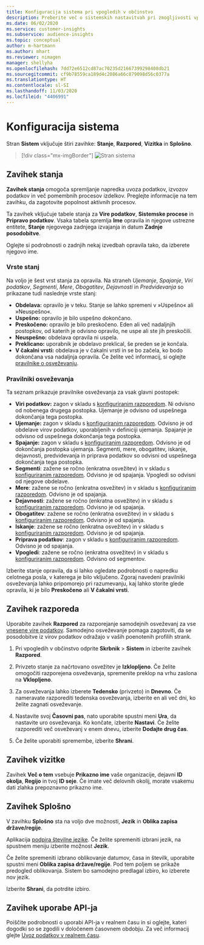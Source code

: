 ```yaml
---
title: Konfiguracija sistema pri vpogledih v občinstvo
description: Preberite več o sistemskih nastavitvah pri zmogljivosti vpogledov v občinstvo Dynamics 365 Customer Insights.
ms.date: 06/02/2020
ms.service: customer-insights
ms.subservice: audience-insights
ms.topic: conceptual
author: m-hartmann
ms.author: mhart
ms.reviewer: nimagen
manager: shellyha
ms.openlocfilehash: 7dd72e6512cd87ac70235d21667399298408db21
ms.sourcegitcommit: cf9b78559ca189d4c2086a66c879098d56c0377a
ms.translationtype: HT
ms.contentlocale: sl-SI
ms.lasthandoff: 11/03/2020
ms.locfileid: "4406991"
---
```

# <a name="system-configuration"></a>Konfiguracija sistema

Stran **Sistem** vključuje štiri zavihke: **Stanje**, **Razpored**, **Vizitka** in **Splošno**.

> [!div class="mx-imgBorder"]
> ![Stran sistema](media/system-tabs.png "Stran sistema")

## <a name="status-tab"></a>Zavihek stanja

**Zavihek stanja** omogoča spremljanje napredka uvoza podatkov, izvozov podatkov in več pomembnih procesov izdelkov. Preglejte informacije na tem zavihku, da zagotovite popolnost aktivnih procesov.

Ta zavihek vključuje tabele stanja za **Vire podatkov**, **Sistemske procese** in **Pripravo podatkov**. Vsaka tabela spremlja **Ime** opravila in njegove ustrezne entitete, **Stanje** njegovega zadnjega izvajanja in datum **Zadnje posodobitve**.

Oglejte si podrobnosti o zadnjih nekaj izvedbah opravila tako, da izberete njegovo ime.

### <a name="status-types"></a>Vrste stanj

Na voljo je šest vrst stanja za opravila. Na straneh *Ujemanje*, *Spajanje*, *Viri podatkov*, *Segmenti*, *Mere*, *Obogatitev*, *Dejavnosti* in *Predvidevanja* so prikazane tudi naslednje vrste stanj:

- **Obdelava:** opravilo je v teku. Stanje se lahko spremeni v »Uspešno« ali »Neuspešno«.
- **Uspešno:** opravilo je bilo uspešno dokončano.
- **Preskočeno:** opravilo je bilo preskočeno. Eden ali več nadaljnjih postopkov, od katerih je odvisno opravilo, ne uspe ali ste jih preskočili.
- **Neuspešno:** obdelava opravila ni uspela.
- **Preklicano:** uporabnik je obdelavo preklical, še preden se je končala.
- **V čakalni vrsti:** obdelava je v čakalni vrsti in se bo začela, ko bodo dokončana vsa nadaljnja opravila. Če želite več informacij, si oglejte [pravilnike o osveževanju](#refresh-policies).

### <a name="refresh-policies"></a>Pravilniki osveževanja

Ta seznam prikazuje pravilnike osveževanja za vsak glavni postopek:

- **Viri podatkov:** zagon v skladu s [konfiguriranim razporedom](#schedule-tab). Ni odvisno od nobenega drugega postopka. Ujemanje je odvisno od uspešnega dokončanja tega postopka.
- **Ujemanje:** zagon v skladu s [konfiguriranim razporedom](#schedule-tab). Odvisno je od obdelave virov podatkov, uporabljenih v definiciji ujemanja. Spajanje je odvisno od uspešnega dokončanja tega postopka.
- **Spajanje:** zagon v skladu s [konfiguriranim razporedom](#schedule-tab). Odvisno je od dokončanja postopka ujemanja. Segmenti, mere, obogatitev, iskanje, dejavnosti, predvidevanja in priprava podatkov so odvisni od uspešnega dokončanja tega postopka.
- **Segmenti**: zažene se ročno (enkratna osvežitev) in v skladu s [konfiguriranim razporedom](#schedule-tab). Odvisno je od spajanja. Vpogledi so odvisni od njegove obdelave.
- **Mere**: zažene se ročno (enkratna osvežitev) in v skladu s [konfiguriranim razporedom](#schedule-tab). Odvisno je od spajanja.
- **Dejavnosti**: zažene se ročno (enkratna osvežitev) in v skladu s [konfiguriranim razporedom](#schedule-tab). Odvisno je od spajanja.
- **Obogatitev**: zažene se ročno (enkratna osvežitev) in v skladu s [konfiguriranim razporedom](#schedule-tab). Odvisno je od spajanja.
- **Iskanje**: zažene se ročno (enkratna osvežitev) in v skladu s [konfiguriranim razporedom](#schedule-tab). Odvisno je od spajanja.
- **Priprava podatkov**: zagon v skladu s [konfiguriranim razporedom](#schedule-tab). Odvisno je od spajanja.
- **Vpogledi**: zažene se ročno (enkratna osvežitev) in v skladu s [konfiguriranim razporedom](#schedule-tab). Odvisno od segmentov.

Izberite stanje opravila, da si lahko ogledate podrobnosti o napredku celotnega posla, v katerega je bilo vključeno. Zgoraj navedeni pravilniki osveževanja lahko pripomorejo pri razumevanju, kaj lahko storite glede opravila, ki je bilo **Preskočeno** ali **V čakalni vrsti**.

## <a name="schedule-tab"></a>Zavihek razporeda

Uporabite zavihek **Razpored** za razporejanje samodejnih osveževanj za vse [vnesene vire podatkov](data-sources.md). Samodejno osveževanje pomaga zagotoviti, da se posodobitve iz virov podatkov odražajo v vaših poenotenih profilih strank.

1. Pri vpogledih v občinstvo odprite **Skrbnik** > **Sistem** in izberite zavihek **Razpored**.

2. Privzeto stanje za načrtovano osvežitev je **Izklopljeno**. Če želite omogočiti razporejena osveževanja, spremenite preklop na vrhu zaslona na **Vklopljeno**.

3. Za osveževanja lahko izberete **Tedensko** (privzeto) in **Dnevno**. Če nameravate razporediti tedenska osveževanja, izberite en ali več dni, ko želite zagnati osveževanje.

4. Nastavite svoj **Časovni pas**, nato uporabite spustni meni **Ura**, da nastavite uro osveževanja. Ko končate, izberite **Nastavi**. Če želite razporediti več osveževanj v enem dnevu, izberite **Dodajte drug čas**.

5. Če želite uporabiti spremembe, izberite **Shrani**.

## <a name="about-tab"></a>Zavihek vizitke

Zavihek **Več o tem** vsebuje **Prikazno ime** vaše organizacije, dejavni **ID okolja**, **Regijo** in tvoj **ID seje**. Če imate več delovnih okolij, morate vsakemu dati zlahka prepoznavno prikazno ime.

## <a name="general-tab"></a>Zavihek Splošno

V zavihku **Splošno** sta na voljo dve možnosti, **Jezik** in **Oblika zapisa države/regije**.

Aplikacija [podpira številne jezike](supported-languages.md). Če želite spremeniti izbrani jezik, na spustnem meniju izberite možnost **Jezik**.

Če želite spremeniti izbrano oblikovanje datumov, časa in številk, uporabite spustni meni **Oblika zapisa države/regije**. Pod tem poljem se prikaže predogled oblikovanja. Sistem bo samodejno predlagal izbiro, ko izberete nov jezik.

Izberite **Shrani**, da potrdite izbiro.

## <a name="api-usage-tab"></a>Zavihek uporabe API-ja

Poiščite podrobnosti o uporabi API-ja v realnem času in si oglejte, kateri dogodki so se zgodili v določenem časovnem obdobju. Za več informacij glejte [Uvoz podatkov v realnem času](real-time-data-ingestion.md).
